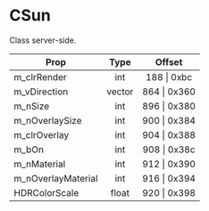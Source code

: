 # CSun
Class server-side.

|Prop|Type|Offset|
|---|:-:|:-:|
|m_clrRender|int|188 \| 0xbc|
|m_vDirection|vector|864 \| 0x360|
|m_nSize|int|896 \| 0x380|
|m_nOverlaySize|int|900 \| 0x384|
|m_clrOverlay|int|904 \| 0x388|
|m_bOn|int|908 \| 0x38c|
|m_nMaterial|int|912 \| 0x390|
|m_nOverlayMaterial|int|916 \| 0x394|
|HDRColorScale|float|920 \| 0x398|
